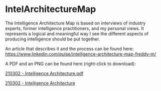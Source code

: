 # IntelArchitectureMap

The Intelligence Architecture Map is based on interviews of industry experts, former intelligence practitioners, and my personal views. It represents a logical and meaningful way I see the different aspects of producing intelligence should be put together.

An article that describes it and the process can be found here: https://www.linkedin.com/pulse/intelligence-architecture-map-freddy-m/

A PDF and an PNG can be found here (right-click to download):

[210302 - Intelligence Architecture.pdf](https://github.com/Errum/IntelArchitectureMap/files/6175595/210302.-.Intelligence.Architecture.pdf)

[210302 - Intelligence Architecture](https://user-images.githubusercontent.com/48282036/111870328-6e0d8400-8984-11eb-8583-9ac7e3ba36eb.png)
